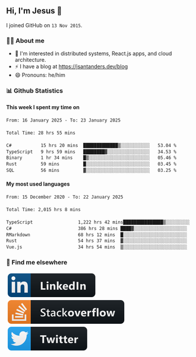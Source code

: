 ## Hi, I'm Jesus 👋

I joined GitHub on `13 Nov 2015`.

<!-- Talking about you -->

### 👨‍💻 About me

- 👦 I'm interested in distributed systems, React.js apps, and cloud architecture.
- ⚡️ I have a blog at <https://jsantanders.dev/blog>
- 😄 Pronouns: he/him

### 📊 Github Statistics

#### This week I spent my time on

<!--START_SECTION:weekly-->

```txt
From: 16 January 2025 - To: 23 January 2025

Total Time: 28 hrs 55 mins

C#           15 hrs 20 mins  █████████████▒░░░░░░░░░░░   53.04 %
TypeScript   9 hrs 59 mins   ████████▓░░░░░░░░░░░░░░░░   34.53 %
Binary       1 hr 34 mins    █▒░░░░░░░░░░░░░░░░░░░░░░░   05.46 %
Rust         59 mins         █░░░░░░░░░░░░░░░░░░░░░░░░   03.45 %
SQL          56 mins         ▓░░░░░░░░░░░░░░░░░░░░░░░░   03.25 %
```

<!--END_SECTION:weekly-->

#### My most used languages

<!--START_SECTION:alltime-->

```txt
From: 15 December 2020 - To: 22 January 2025

Total Time: 2,015 hrs 8 mins

TypeScript                 1,222 hrs 42 mins███████████████▒░░░░░░░░░   60.68 %
C#                         386 hrs 28 mins ████▓░░░░░░░░░░░░░░░░░░░░   19.18 %
RMarkdown                  68 hrs 12 mins  █░░░░░░░░░░░░░░░░░░░░░░░░   03.38 %
Rust                       54 hrs 37 mins  ▓░░░░░░░░░░░░░░░░░░░░░░░░   02.71 %
Vue.js                     34 hrs 54 mins  ▒░░░░░░░░░░░░░░░░░░░░░░░░   01.73 %
```

<!--END_SECTION:alltime-->

### 📢 Find me elsewhere

<p>
  <a target="_blank" href="https://linkedin.com/in/jsantanders">
    <img src="https://github.com/jsantanders/jsantanders/blob/master/img/linkedin.svg" alt="LinkedIn" style="vertical-align:top; margin:4px">
  </a>
  
  <a target="_blank" href="https://stackoverflow.com/users/7318331/jesus-santander">
    <img src="https://github.com/jsantanders/jsantanders/blob/master/img/stackoverflow.svg" alt="StackOverflow" style="vertical-align:top; margin:4px">
  </a>
  
  <a target="_blank" href="http://twitter.com/jsantanders">
    <img src="https://github.com/jsantanders/jsantanders/blob/master/img/twitter.svg" alt="Twitter" style="vertical-align:top; margin:4px">
  </a>
</p>
